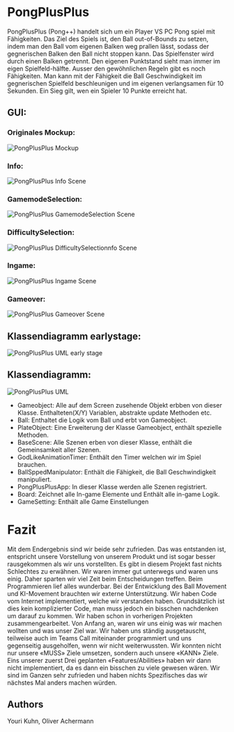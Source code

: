 # PongPlusPlus

PongPlusPlus (Pong++) handelt sich um ein Player VS PC Pong spiel mit Fähigkeiten. Das Ziel des Spiels ist, den Ball out-of-Bounds zu setzen, indem man den Ball vom eigenen Balken weg prallen lässt, sodass der gegnerischen Balken den Ball nicht stoppen kann. Das Spielfenster wird durch einen Balken getrennt. Den eigenen Punktstand sieht man immer im eigen Spielfeld-hälfte. Ausser den gewöhnlichen Regeln gibt es noch Fähigkeiten. Man kann mit der Fähigkeit die Ball Geschwindigkeit im gegnerischen Spielfeld beschleunigen und im eigenen verlangsamen für 10 Sekunden. Ein Sieg gilt, wen ein Spieler 10 Punkte erreicht hat.


## GUI:

### Originales Mockup:
![PongPlusPlus Mockup](GUI%20Screenshots/pongplusplus_design.png?raw=true)


### Info:
![PongPlusPlus Info Scene](GUI%20Screenshots/InfoScene.png?raw=true)

### GamemodeSelection:
![PongPlusPlus GamemodeSelection Scene](GUI%20Screenshots/gamemodeselection.png?raw=true)

### DifficultySelection:
![PongPlusPlus DifficultySelectionnfo Scene](GUI%20Screenshots/difficulty_selection.png?raw=true)

### Ingame:
![PongPlusPlus Ingame Scene](GUI%20Screenshots/Ingame.png?raw=true)

### Gameover:
![PongPlusPlus Gameover Scene](GUI%20Screenshots/gameover.png?raw=true)

## Klassendiagramm earlystage:
![PongPlusPlus UML early stage](GUI%20Screenshots/pongplusplus_classdiagram_earlystage.png?raw=true)

## Klassendiagramm:
![PongPlusPlus UML](GUI%20Screenshots/UML.png?raw=true)

- Gameobject: Alle auf dem Screen zusehende Objekt erbben von dieser Klasse. Enthalteten(X/Y) Variablen, abstrakte update Methoden etc.
- Ball: Enthaltet die Logik vom Ball und erbt von Gameobject.
- PlateObject: Eine Erweiterung der Klasse Gameobject, enthält spezielle Methoden.
- BaseScene: Alle Szenen erben von dieser Klasse, enthält die Gemeinsamkeit aller Szenen.
- GodLikeAnimationTimer: Enthält den Timer welchen wir im Spiel brauchen.
- BallSppedManipulator: Enthält die Fähigkeit, die Ball Geschwindigkeit manipuliert.
- PongPlusPlusApp: In dieser Klasse werden alle Szenen registriert.
- Board: Zeichnet alle In-game Elemente und Enthält alle in-game Logik.
- GameSetting: Enthält alle Game Einstellungen

# Fazit

Mit dem Endergebnis sind wir beide sehr zufrieden. Das was entstanden ist, entspricht unsere Vorstellung von unserem Produkt und ist sogar besser rausgekommen als wir uns vorstellten. Es gibt in diesem Projekt fast nichts Schlechtes zu erwähnen. Wir waren immer gut unterwegs und waren uns einig. Daher sparten wir viel Zeit beim Entscheidungen treffen. Beim Programmieren lief alles wunderbar.
Bei der Entwicklung des Ball Movement und KI-Movement brauchten wir externe Unterstützung. Wir haben Code vom Internet implementiert, welche wir verstanden haben. Grundsätzlich ist dies kein komplizierter Code, man muss jedoch ein bisschen nachdenken um darauf zu kommen. 
Wir haben schon in vorherigen Projekten zusammengearbeitet. Von Anfang an, waren wir uns einig was wir machen wollten und was unser Ziel war. Wir haben uns ständig ausgetauscht, teilweise auch im Teams Call miteinander programmiert und uns gegenseitig ausgeholfen, wenn wir nicht weiterwussten.
Wir konnten nicht nur unsere «MUSS» Ziele umsetzen, sondern auch unsere «KANN» Ziele. Eins unserer zuerst Drei geplanten «Features/Abilities» haben wir dann nicht implementiert, da es dann ein bisschen zu viele gewesen wären.
Wir sind im Ganzen sehr zufrieden und haben nichts Spezifisches das wir nächstes Mal anders machen würden.


## Authors

Youri Kuhn, Oliver Achermann
